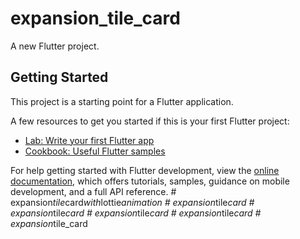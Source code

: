 # expansion_tile_card

A new Flutter project.

## Getting Started

This project is a starting point for a Flutter application.

A few resources to get you started if this is your first Flutter project:

- [Lab: Write your first Flutter app](https://docs.flutter.dev/get-started/codelab)
- [Cookbook: Useful Flutter samples](https://docs.flutter.dev/cookbook)

For help getting started with Flutter development, view the
[online documentation](https://docs.flutter.dev/), which offers tutorials,
samples, guidance on mobile development, and a full API reference.
#   e x p a n s i o n _ t i l e _ c a r d _ w i t h _ l o t t i e _ a n i m a t i o n  
 #   e x p a n s i o n _ t i l e _ c a r d  
 #   e x p a n s i o n _ t i l e _ c a r d  
 #   e x p a n s i o n _ t i l e _ c a r d  
 #   e x p a n s i o n _ t i l e _ c a r d  
 #   e x p a n s i o n _ t i l e _ c a r d  
 